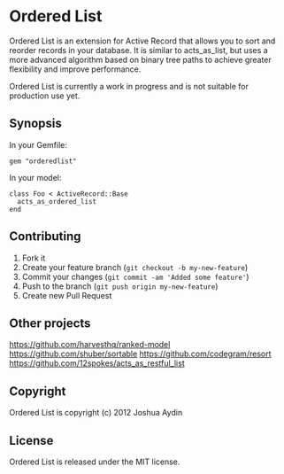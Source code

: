 # Ordered List

Ordered List is an extension for Active Record that allows you to sort and
reorder records in your database. It is similar to acts_as_list, but uses a
more advanced algorithm based on binary tree paths to achieve greater
flexibility and improve performance.

Ordered List is currently a work in progress and is not suitable for
production use yet.

## Synopsis

In your Gemfile:

    gem "orderedlist"

In your model:

    class Foo < ActiveRecord::Base
      acts_as_ordered_list
    end

## Contributing

1. Fork it
2. Create your feature branch (`git checkout -b my-new-feature`)
3. Commit your changes (`git commit -am 'Added some feature'`)
4. Push to the branch (`git push origin my-new-feature`)
5. Create new Pull Request

## Other projects

https://github.com/harvesthq/ranked-model
https://github.com/shuber/sortable
https://github.com/codegram/resort
https://github.com/12spokes/acts_as_restful_list

## Copyright

Ordered List is copyright (c) 2012 Joshua Aydin

## License

Ordered List is released under the MIT license.
